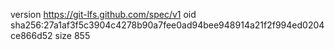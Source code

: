 version https://git-lfs.github.com/spec/v1
oid sha256:27a1af3f5c3904c4278b90a7fee0ad94bee948914a21f2f994ed0204ce866d52
size 855
